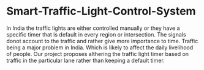 # Smart-Traffic-Light-Control-System

In India the traffic lights are either controlled manually or they have a specific timer that is default in every region or intersection. The signals donot account to the traffic and rather give more importance to time. Traffic being a major problem in India. Which is likely to affect the daily livelihood of people. Our project proposes althering the traffic light timer based on traffic in the particular lane rather than keeping a default timer.
